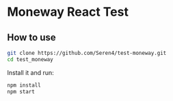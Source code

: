 # Moneway React Test

## How to use

```sh
git clone https://github.com/Seren4/test-moneway.git
cd test_moneway
```

Install it and run:

```sh
npm install
npm start
```
